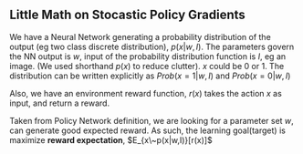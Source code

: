 ## Little Math on Stocastic Policy Gradients

We have a Neural Network generating a probability distribution of the output (eg two class discrete distribution), $p(x|w,I)$. The parameters govern the NN output is $w$, input of the probability distribution function is $I$, eg an image. (We used shorthand $p(x)$ to reduce clutter). $x$ could be $0$ or $1$. The distribution can be written explicitly as $Prob(x=1|w,I)$ and $Prob(x=0|w,I)$

Also, we have an environment reward function, $r(x)$ takes the action $x$ as input, and return a reward.

Taken from Policy Network definition, we are looking for a parameter set $w$, can generate good expected reward. As such, the learning goal(target) is maximize __reward expectation__, $E_{x\~p(x|w,I)}[r(x)]$
